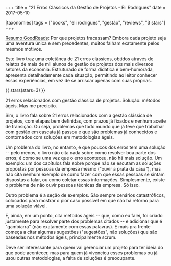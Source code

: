 +++
title = "21 Erros Clássicos da Gestão de Projetos - Eli Rodrigues"
date = 2017-05-10

[taxonomies]
tags = ["books", "eli rodrigues", "gestão", "reviews", "3 stars"]
+++

[Resumo GoodReads](https://www.goodreads.com/book/show/26082064-21-erros-cl-ssicos-da-gest-o-de-projetos):
Por que projetos fracassam? Embora cada projeto seja uma aventura única e sem
precedentes, muitos falham exatamente pelos mesmos motivos.

Este livro traz uma coletânea de 21 erros clássicos, obtidos através de
relatos de mais de mil alunos de gestão de projetos dos mais diversos setores
da economia. Estruturado de forma didática e bem-humorada, apresenta
detalhadamente cada situação, permitindo ao leitor conhecer essas
experiências, em vez de se arriscar apenas com suas próprias.

<!-- more -->

{{ stars(stars=3) }}

21 erros relacionados com gestão clássica de projetos. Solução: métodos ágeis.
Mas me precipito.

Sim, o livro fala sobre 21 erros relacionados com a gestão clássica de
projetos, com etapas bem definidas, com prazos já fixados e nenhum aceite de
transição. Ou seja, problemas que todo mundo que já teve que trabalhar com
gestão em cascata já passou e que são problemas já conhecidos e contornados
com soluções em metodologias ágeis.

Um problema do livro, no entanto, é que poucos dos erros tem uma solução --
pelo menos, o livro não cita nada sobre como resolver boa parte dos erros; é
como se uma vez que o erro aconteceu, não há mais solução. Um exemplo: um dos
capítulos fala sobre porque não se escutam as soluções propostas por pessoas
da empresa mesmo ("ouvir a prata da casa"), mas não cita nenhum exemplo de
como fazer com que essas pessoas se sintam dispostas a falar, ou como coletar
essas informações. Simplesmente, existe o problema de não ouvir pessoas
técnicas da empresa. Só isso.

Outro problema é a seção de exemplos. São sempre cenários catastróficos,
colocados para mostrar o pior caso possível em que não há retorno para uma
solução viável.

E, ainda, em um ponto, cita métodos ágeis -- que, como eu falei, foi criado
justamente para resolver parte dos problemas citados -- e adicionar que é
"gambiarra" (não exatamente com essas palavras). E mais pra frente começa a
citar algumas sugestões ("sugestões", não soluções) que são baseadas nos
métodos ágeis, principalmente scrum.

Deve ser interessante para quem vai gerenciar um projeto para ter ideia do que
pode acontecer, mas para quem já vivenciou esses problemas ou já usou outras
metodologias, a falta de soluções é preocupante.
